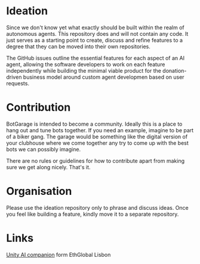 # Ideation
Since we don't know yet what exactly should be built within the realm of autonomous agents. This repository does and will not contain any code. It just serves as a starting point to create, discuss and refine features to a degree that they can be moved into their own repositories.

The GitHub issues outline the essential features for each aspect of an AI agent, allowing the software developers to work on each feature independently while building the minimal viable product for the donation-driven business model around custom agent developmen based on user requests.

# Contribution
BotGarage is intended to become a community. Ideally this is a place to hang out and tune bots together. If you need an example, imagine to be part of a biker gang. The garage would be something like the digital version of your clubhouse where we come together any try to come up with the best bots we can possibly imagine.

There are no rules or guidelines for how to contribute apart from making sure we get along nicely. That's it.

# Organisation
Please use the ideation repository only to phrase and discuss ideas. Once you feel like building a feature, kindly move it to a separate repository.

# Links
[Unity AI companion](https://github.com/3Vis3/NFT_AI_Companion) form EthGlobal Lisbon
